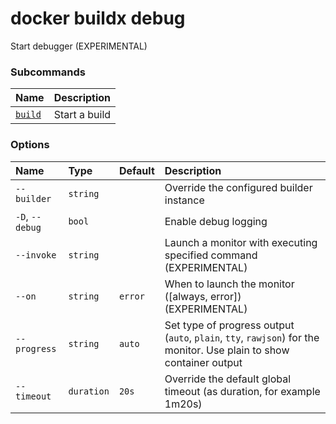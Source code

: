 # docker buildx debug

<!---MARKER_GEN_START-->
Start debugger (EXPERIMENTAL)

### Subcommands

| Name                             | Description   |
|:---------------------------------|:--------------|
| [`build`](buildx_debug_build.md) | Start a build |


### Options

| Name            | Type       | Default | Description                                                                                                         |
|:----------------|:-----------|:--------|:--------------------------------------------------------------------------------------------------------------------|
| `--builder`     | `string`   |         | Override the configured builder instance                                                                            |
| `-D`, `--debug` | `bool`     |         | Enable debug logging                                                                                                |
| `--invoke`      | `string`   |         | Launch a monitor with executing specified command (EXPERIMENTAL)                                                    |
| `--on`          | `string`   | `error` | When to launch the monitor ([always, error]) (EXPERIMENTAL)                                                         |
| `--progress`    | `string`   | `auto`  | Set type of progress output (`auto`, `plain`, `tty`, `rawjson`) for the monitor. Use plain to show container output |
| `--timeout`     | `duration` | `20s`   | Override the default global timeout (as duration, for example 1m20s)                                                |


<!---MARKER_GEN_END-->

